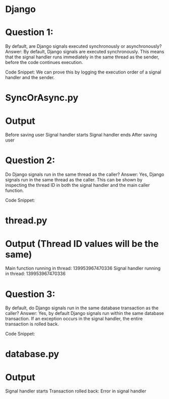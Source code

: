 # Django

# Question 1:
By default, are Django signals executed synchronously or asynchronously?
Answer: By default, Django signals are executed synchronously. This means that the signal handler runs immediately in the same thread as the sender, before the code continues execution.

Code Snippet: We can prove this by logging the execution order of a signal handler and the sender.
# SyncOrAsync.py

# Output
 Before saving user
 Signal handler starts
 Signal handler ends
 After saving user

# Question 2: 
Do Django signals run in the same thread as the caller?
Answer: Yes, Django signals run in the same thread as the caller. This can be shown by inspecting the thread ID in both the signal handler and the main caller function.

Code Snippet:
# thread.py

# Output (Thread ID values will be the same)
 Main function running in thread: 139953967470336
 Signal handler running in thread: 139953967470336

# Question 3:
By default, do Django signals run in the same database transaction as the caller?
Answer: Yes, by default Django signals run within the same database transaction. If an exception occurs in the signal handler, the entire transaction is rolled back.

Code Snippet:
# database.py

# Output
 Signal handler starts
 Transaction rolled back: Error in signal handler
